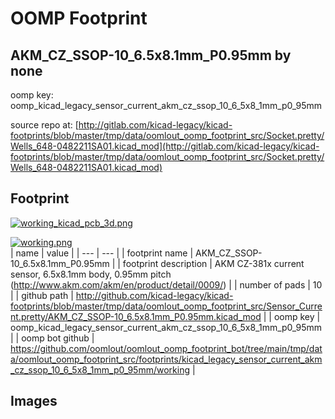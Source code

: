 # OOMP Footprint  
## AKM_CZ_SSOP-10_6.5x8.1mm_P0.95mm  by none  
  
oomp key: oomp_kicad_legacy_sensor_current_akm_cz_ssop_10_6_5x8_1mm_p0_95mm  
  
source repo at: [http://gitlab.com/kicad-legacy/kicad-footprints/blob/master/tmp/data/oomlout_oomp_footprint_src/Socket.pretty/Wells_648-0482211SA01.kicad_mod](http://gitlab.com/kicad-legacy/kicad-footprints/blob/master/tmp/data/oomlout_oomp_footprint_src/Socket.pretty/Wells_648-0482211SA01.kicad_mod)  
## Footprint  
  
[![working_kicad_pcb_3d.png](working_kicad_pcb_3d_600.png)](working_kicad_pcb_3d.png)  
  
[![working.png](working_600.png)](working.png)  
| name | value | 
| --- | --- | 
| footprint name | AKM_CZ_SSOP-10_6.5x8.1mm_P0.95mm | 
| footprint description | AKM CZ-381x current sensor, 6.5x8.1mm body, 0.95mm pitch (http://www.akm.com/akm/en/product/detail/0009/) | 
| number of pads | 10 | 
| github path | http://github.com/kicad-legacy/kicad-footprints/blob/master/tmp/data/oomlout_oomp_footprint_src/Sensor_Current.pretty/AKM_CZ_SSOP-10_6.5x8.1mm_P0.95mm.kicad_mod | 
| oomp key | oomp_kicad_legacy_sensor_current_akm_cz_ssop_10_6_5x8_1mm_p0_95mm | 
| oomp bot github | https://github.com/oomlout/oomlout_oomp_footprint_bot/tree/main/tmp/data/oomlout_oomp_footprint_src/footprints/kicad_legacy_sensor_current_akm_cz_ssop_10_6_5x8_1mm_p0_95mm/working | 
## Images  
